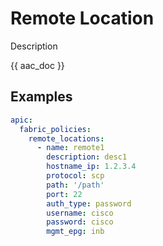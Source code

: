 # Remote Location

Description

{{ aac_doc }}
## Examples

```yaml
apic:
  fabric_policies:
    remote_locations:
      - name: remote1
        description: desc1
        hostname_ip: 1.2.3.4
        protocol: scp
        path: '/path'
        port: 22
        auth_type: password
        username: cisco
        password: cisco
        mgmt_epg: inb
```
